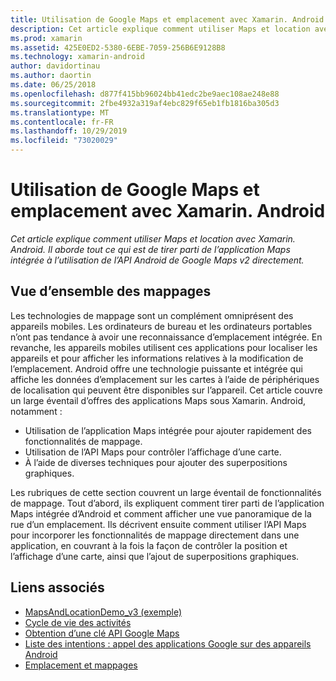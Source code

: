 ```yaml
---
title: Utilisation de Google Maps et emplacement avec Xamarin. Android
description: Cet article explique comment utiliser Maps et location avec Xamarin. Android. Il aborde tout ce qui est de tirer parti de l’application Maps intégrée à l’utilisation de l’API Android de Google Maps v2 directement.
ms.prod: xamarin
ms.assetid: 425E0ED2-5380-6EBE-7059-256B6E9128B8
ms.technology: xamarin-android
author: davidortinau
ms.author: daortin
ms.date: 06/25/2018
ms.openlocfilehash: d877f415bb96024bb41edc2be9aec108ae248e88
ms.sourcegitcommit: 2fbe4932a319af4ebc829f65eb1fb1816ba305d3
ms.translationtype: MT
ms.contentlocale: fr-FR
ms.lasthandoff: 10/29/2019
ms.locfileid: "73020029"
---
```

# <a name="how-to-use-google-maps-and-location-with-xamarinandroid"></a>Utilisation de Google Maps et emplacement avec Xamarin. Android

_Cet article explique comment utiliser Maps et location avec Xamarin. Android. Il aborde tout ce qui est de tirer parti de l’application Maps intégrée à l’utilisation de l’API Android de Google Maps v2 directement._

## <a name="maps-overview"></a>Vue d’ensemble des mappages

Les technologies de mappage sont un complément omniprésent des appareils mobiles. Les ordinateurs de bureau et les ordinateurs portables n’ont pas tendance à avoir une reconnaissance d’emplacement intégrée. En revanche, les appareils mobiles utilisent ces applications pour localiser les appareils et pour afficher les informations relatives à la modification de l’emplacement. Android offre une technologie puissante et intégrée qui affiche les données d’emplacement sur les cartes à l’aide de périphériques de localisation qui peuvent être disponibles sur l’appareil. Cet article couvre un large éventail d’offres des applications Maps sous Xamarin. Android, notamment : 

- Utilisation de l’application Maps intégrée pour ajouter rapidement des fonctionnalités de mappage.
- Utilisation de l’API Maps pour contrôler l’affichage d’une carte.
- À l’aide de diverses techniques pour ajouter des superpositions graphiques.

Les rubriques de cette section couvrent un large éventail de fonctionnalités de mappage.
Tout d’abord, ils expliquent comment tirer parti de l’application Maps intégrée d’Android et comment afficher une vue panoramique de la rue d’un emplacement. Ils décrivent ensuite comment utiliser l’API Maps pour incorporer les fonctionnalités de mappage directement dans une application, en couvrant à la fois la façon de contrôler la position et l’affichage d’une carte, ainsi que l’ajout de superpositions graphiques.

## <a name="related-links"></a>Liens associés

- [MapsAndLocationDemo_v3 (exemple)](https://docs.microsoft.com/samples/xamarin/monodroid-samples/mapsandlocationdemo-v3)
- [Cycle de vie des activités](~/android/app-fundamentals/activity-lifecycle/index.md)
- [Obtention d’une clé API Google Maps](~/android/platform/maps-and-location/maps/obtaining-a-google-maps-api-key.md)
- [Liste des intentions : appel des applications Google sur des appareils Android](https://developer.android.com/guide/appendix/g-app-intents.html)
- [Emplacement et mappages](https://developer.android.com/guide/topics/location/index.html)
